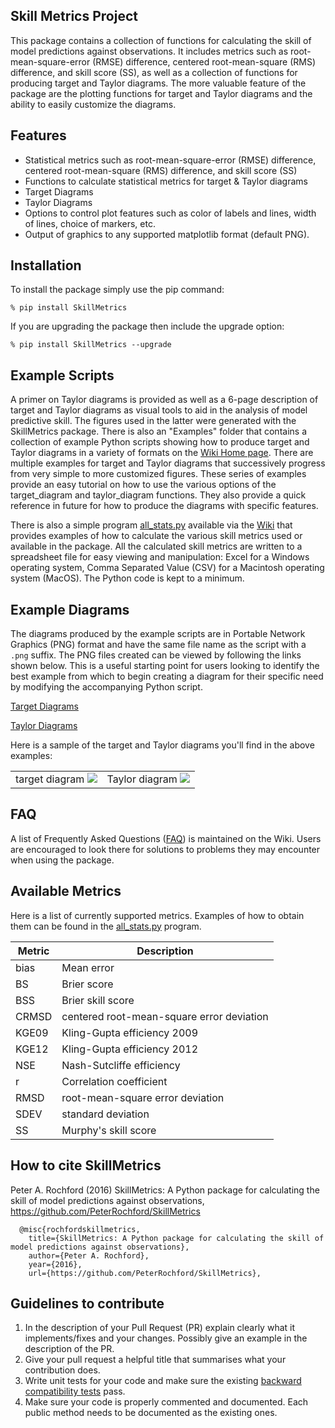 Skill Metrics Project
--------------------
This package contains a collection of functions for calculating the skill of model predictions against observations. It includes metrics such as root-mean-square-error (RMSE) difference, centered root-mean-square (RMS) difference, and skill score (SS), as well as a collection of functions for producing target and Taylor diagrams. The more valuable feature of the package are the plotting functions for target and Taylor diagrams and the ability to easily customize the diagrams.

Features
---------------------
- Statistical metrics such as root-mean-square-error (RMSE) difference, centered root-mean-square (RMS) difference, and skill score (SS)
- Functions to calculate statistical metrics for target & Taylor diagrams
- Target Diagrams
- Taylor Diagrams
- Options to control plot features such as color of labels and lines, width of lines, choice of markers, etc.
- Output of graphics to any supported matplotlib format (default PNG).

Installation
---------------------
To install the package simply use the pip command:

`% pip install SkillMetrics`

If you are upgrading the package then include the upgrade option:

`% pip install SkillMetrics --upgrade`

Example Scripts
---------------------
A primer on Taylor diagrams is provided as well as a 6-page description of target and Taylor diagrams as visual tools to aid in the analysis of model predictive skill. The figures used in the latter were generated with the SkillMetrics package. There is also an "Examples" folder that contains a collection of example Python scripts showing how to produce target and Taylor diagrams in a variety of formats on the [Wiki Home page](https://github.com/PeterRochford/SkillMetrics/wiki). There are multiple examples for target and Taylor diagrams that successively progress from very simple to more customized figures. These series of examples provide an easy tutorial on how to use the various options of the target_diagram and taylor_diagram functions. They also provide a quick reference in future for how to produce the diagrams with specific features. 

There is also a simple program [all_stats.py](https://github.com/PeterRochford/SkillMetrics/blob/master/Examples/all_stats.py) available via the [Wiki](https://github.com/PeterRochford/SkillMetrics/wiki#all-statistics) that provides examples of how to calculate the various skill metrics used or available in the package. All the calculated skill metrics are written to a spreadsheet file for easy viewing and manipulation: Excel for a Windows operating system, Comma Separated Value (CSV) for a Macintosh operating system (MacOS). The Python code is kept to a minimum.

Example Diagrams
---------------------
The diagrams produced by the example scripts are in Portable Network Graphics (PNG) format and have the same file name as the script with a `.png` suffix. The PNG files created can be viewed by following the links shown below. This is a useful starting point for users looking to identify the best example from which to begin creating a diagram for their specific need by modifying the accompanying Python script.

[Target Diagrams](https://github.com/PeterRochford/SkillMetrics/wiki/Target-Diagram-Examples)

[Taylor Diagrams](https://github.com/PeterRochford/SkillMetrics/wiki/Taylor-Diagram-Examples)

Here is a sample of the target and Taylor diagrams you'll find in the above examples:

| | |
| :-------------------------:|:-------------------------: |
| target diagram ![](https://github.com/PeterRochford/SkillMetrics/blob/master/Examples/target7_example.png) | Taylor diagram ![](https://github.com/PeterRochford/SkillMetrics/blob/master/Examples/taylor9_example.png) |

FAQ
---------------------
A list of Frequently Asked Questions ([FAQ](https://github.com/PeterRochford/SkillMetrics/wiki/FAQ)) is maintained on the Wiki. Users are encouraged to look there for solutions to problems they may encounter when using the package. 

Available Metrics
---------------------
Here is a list of currently supported metrics. Examples of how to obtain them can be found in the [all_stats.py](https://github.com/PeterRochford/SkillMetrics/blob/master/Examples/all_stats.py) program.

| Metric      | Description |
| ----------- | ----------- |
| bias        | Mean error  |
| BS          | Brier score |
| BSS         | Brier skill score |
| CRMSD       | centered root-mean-square error deviation |
| KGE09       | Kling-Gupta efficiency 2009 |
| KGE12       | Kling-Gupta efficiency 2012 |
| NSE         | Nash-Sutcliffe efficiency |
| r           | Correlation coefficient |
| RMSD        | root-mean-square error deviation |
| SDEV        | standard deviation |
| SS          | Murphy's skill score |

How to cite SkillMetrics
---------------------
Peter A. Rochford (2016) SkillMetrics: A Python package for calculating the skill of model predictions against observations, https://github.com/PeterRochford/SkillMetrics

```
  @misc{rochfordskillmetrics, 
    title={SkillMetrics: A Python package for calculating the skill of model predictions against observations}, 
    author={Peter A. Rochford}, 
    year={2016}, 
    url={https://github.com/PeterRochford/SkillMetrics}, 
```

Guidelines to contribute
---------------------
1. In the description of your Pull Request (PR) explain clearly what it implements/fixes and your changes. Possibly give an example in the description of the PR. 
2. Give your pull request a helpful title that summarises what your contribution does. 
3. Write unit tests for your code and make sure the existing [backward compatibility tests](https://github.com/PeterRochford/SkillMetrics/wiki/Backward-Compatibility-Testing) pass. 
4. Make sure your code is properly commented and documented. Each public method needs to be documented as the existing ones.

